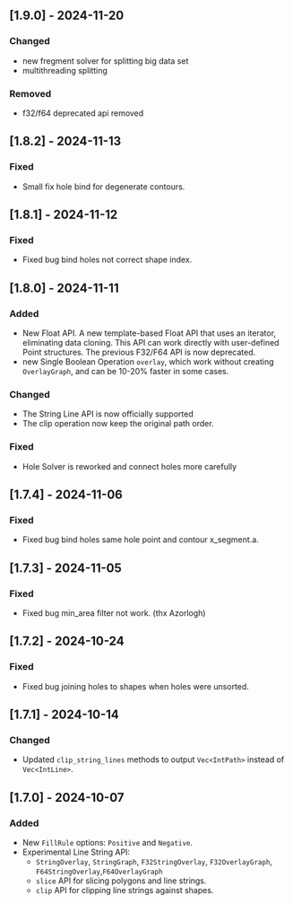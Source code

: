 ## [1.9.0] - 2024-11-20
### Changed
- new fregment solver for splitting big data set
- multithreading splitting
### Removed
- f32/f64 deprecated api removed
## [1.8.2] - 2024-11-13
### Fixed
- Small fix hole bind for degenerate contours.
## [1.8.1] - 2024-11-12
### Fixed
- Fixed bug bind holes not correct shape index.
## [1.8.0] - 2024-11-11
### Added
- New Float API. A new template-based Float API that uses an iterator, eliminating data cloning. This API can work directly with user-defined Point structures. The previous F32/F64 API is now deprecated. 
- new Single Boolean Operation `overlay`, which work without creating `OverlayGraph`, and can be 10-20% faster in some cases.
### Changed
- The String Line API is now officially supported
- The clip operation now keep the original path order.
### Fixed
- Hole Solver is reworked and connect holes more carefully

## [1.7.4] - 2024-11-06
### Fixed
- Fixed bug bind holes same hole point and contour x_segment.a.
 
## [1.7.3] - 2024-11-05
### Fixed
- Fixed bug min_area filter not work. (thx Azorlogh)

## [1.7.2] - 2024-10-24
### Fixed
- Fixed bug joining holes to shapes when holes were unsorted.

## [1.7.1] - 2024-10-14
### Changed
- Updated `clip_string_lines` methods to output `Vec<IntPath>` instead of `Vec<IntLine>`.

## [1.7.0] - 2024-10-07
### Added
- New `FillRule` options: `Positive` and `Negative`.
- Experimental Line String API:
  - `StringOverlay`, `StringGraph`, `F32StringOverlay`, `F32OverlayGraph`, `F64StringOverlay`,`F64OverlayGraph`
  - `slice` API for slicing polygons and line strings.
  - `clip` API for clipping line strings against shapes.
